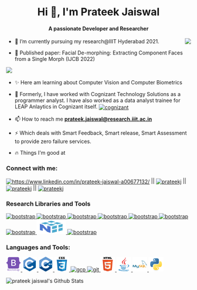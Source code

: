 <h1 align="center">Hi 👋, I'm Prateek Jaiswal</h1>
<h4 align="center">A passionate Developer and Researcher</h3>

<!-- <img align ="right" width="400" src="https://camo.githubusercontent.com/683e2187241c641430216c864ce93fc5a0e0dfb232c5a01d1c54b54d63aa8cb2/68747470733a2f2f63646e2e6472696262626c652e636f6d2f75736572732f313136323037372f73637265656e73686f74732f333834383931342f70726f6772616d6d65722e676966"> -->
<img align="right" src="https://camo.githubusercontent.com/fa22a95c9000d4e4914bc5de9fb94adde07fc0123f0f91ed0f2c3b7bd0240fcb/68747470733a2f2f6f63746f6465782e6769746875622e636f6d2f696d616765732f6461667470756e6b746f6361742d74686f6d61732e676966" height="160" data-canonical-src="https://octodex.github.com/images/daftpunktocat-thomas.gif" style="max-width: 100%; display: inline-block;" data-target="animated-image.originalImage">


<!--
**prateekj7777/prateekj7777** is a ✨ _special_ ✨ repository because its `README.md` (this file) appears on your GitHub profile.

Here are some ideas to get you started: -->

- 🌱 I’m currently pursuing my research@IIIT Hyderabad 2021. 

- 🌿 Published paper: Facial De-morphing: Extracting Component Faces from a Single Morph (IJCB 2022)  

<a href="https://arxiv.org/abs/2209.02933"><img src="https://img.shields.io/badge/arXiv-2209.02933-b31b1b.svg" height=22.5></a>


- ✨ Here am learning about Computer Vision and Computer Biometrics

- 👯 Formerly, I have worked with Cognizant Technology Solutions as a programmer analyst. I have also worked as a data analyst trainee for LEAP Anlaytics in Cognizant itself.
 <a href="https://www.cognizant.com/in/en" target="blank"><img align="center" src="https://upload.wikimedia.org/wikipedia/commons/thumb/5/5b/Cognizant%27s_logo.svg/1200px-Cognizant%27s_logo.svg.png?20210310200308" alt="cognizant" height="30" width="80" /></a>

- 📫 How to reach me **prateek.jaiswal@research.iiit.ac.in**

- ⚡ Which deals with Smart Feedback, Smart release, Smart Assessment to provide zero failure services.

- 🔥 Things I'm good at 



<h3 align="left">Connect with me:</h3>
<p align="left">
<!-- <a href="https://dev.to/harshitpaneri" target="blank"><img align="center" src="https://raw.githubusercontent.com/rahuldkjain/github-profile-readme-generator/master/src/images/icons/Social/devto.svg" alt="harshitpaneri" height="30" width="40" /></a> || -->
<a href="https://www.linkedin.com/in/prateek-jaiswal-a00677132/" target="blank"><img align="center" src="https://raw.githubusercontent.com/rahuldkjain/github-profile-readme-generator/master/src/images/icons/Social/linked-in-alt.svg" alt="https://www.linkedin.com/in/prateek-jaiswal-a00677132/" height="30" width="40" /></a> ||
<!-- <a href="https://instagram.com/harshit___29" target="blank"><img align="center" src="https://raw.githubusercontent.com/rahuldkjain/github-profile-readme-generator/master/src/images/icons/Social/instagram.svg" alt="harshit___29" height="30" width="40" /></a> ||
<a href="https://www.codechef.com/users/harshit_paneri" target="blank"><img align="center" src="https://cdn.jsdelivr.net/npm/simple-icons@3.1.0/icons/codechef.svg" alt="harshit_paneri" height="30" width="40" /></a> || -->
<a href="https://www.hackerrank.com/prateekj9521" target="blank"><img align="center" src="https://raw.githubusercontent.com/rahuldkjain/github-profile-readme-generator/master/src/images/icons/Social/hackerrank.svg" alt="prateekj" height="30" width="40" /></a> ||
<a href="https://leetcode.com/001_captain_jack/" target="blank"><img align="center" src="https://raw.githubusercontent.com/rahuldkjain/github-profile-readme-generator/master/src/images/icons/Social/leet-code.svg" alt="prateekj" height="30" width="40" /></a> ||
<a href="https://auth.geeksforgeeks.org/user/prateekjaiswal/saved-articles/" target="blank"><img align="center" src="https://raw.githubusercontent.com/rahuldkjain/github-profile-readme-generator/master/src/images/icons/Social/geeks-for-geeks.svg" alt="prateekj" height="30" width="40" /></a> 
</p>

<h3 align="left">Research Libraries and Tools </h3>

<p align="left"> <a href="https://developer.nvidia.com/cuda-zone" target="_blank" rel="noreferrer"> <img src="https://github.com/valohai/ml-logos/blob/master/cuda.svg" alt="bootstrap" width="40" height="40"/> </a> <a href="https://pytorch.org/" target="_blank" rel="noreferrer"> <img src="https://github.com/valohai/ml-logos/blob/master/pytorch.svg" alt="bootstrap" width="80" height="40"/> </a> <a href="https://opencv.org/" target="_blank" rel="noreferrer"> <img src="https://upload.wikimedia.org/wikipedia/commons/thumb/3/32/OpenCV_Logo_with_text_svg_version.svg/730px-OpenCV_Logo_with_text_svg_version.svg.png?20130608172504" alt="bootstrap" width="40" height="40"/> </a> <a href="https://keras.io/" target="_blank" rel="noreferrer"> <img src="https://github.com/valohai/ml-logos/blob/master/keras.svg" alt="bootstrap" width="40" height="40"/> </a> <a href="https://matplotlib.org/" target="_blank" rel="noreferrer"> <img src="https://github.com/valohai/ml-logos/blob/master/matplotlib.svg" alt="bootstrap" width="80" height="40"/> </a> <a href="https://scikit-learn.org/stable/" target="_blank" rel="noreferrer"> <img src="https://github.com/valohai/ml-logos/blob/master/scikit-learn.svg" alt="bootstrap" width="80" height="40"/> </a> <a href="https://www.tensorflow.org/" target="_blank" rel="noreferrer"> <img src="https://github.com/valohai/ml-logos/blob/master/tensorflow-tf.svg" alt="bootstrap" width="40" height="40"/> </a> <a href="https://numpy.org/" target="_blank" rel="noreferrer"> <img src="https://github.com/valohai/ml-logos/blob/master/numpy.svg" alt="bootstrap" width="80" height="40"/> </a> <a href="https://pandas.pydata.org/" target="_blank" rel="noreferrer"> <img src="https://github.com/valohai/ml-logos/blob/master/pandas.svg" alt="bootstrap" width="80" height="40"/> </a> 

</p>


<h3 align="left">Languages and Tools:</h3>
<p align="left"> <a href="https://getbootstrap.com" target="_blank" rel="noreferrer"> <img src="https://raw.githubusercontent.com/devicons/devicon/master/icons/bootstrap/bootstrap-plain-wordmark.svg" alt="bootstrap" width="40" height="40"/> </a> <a href="https://www.cprogramming.com/" target="_blank" rel="noreferrer"> <img src="https://raw.githubusercontent.com/devicons/devicon/master/icons/c/c-original.svg" alt="c" width="40" height="40"/> </a> <a href="https://www.w3schools.com/cpp/" target="_blank" rel="noreferrer"> <img src="https://raw.githubusercontent.com/devicons/devicon/master/icons/cplusplus/cplusplus-original.svg" alt="cplusplus" width="40" height="40"/> </a> <a href="https://www.w3schools.com/css/" target="_blank" rel="noreferrer"> <img src="https://raw.githubusercontent.com/devicons/devicon/master/icons/css3/css3-original-wordmark.svg" alt="css3" width="40" height="40"/> </a> <a href="https://cloud.google.com" target="_blank" rel="noreferrer"> <img src="https://www.vectorlogo.zone/logos/google_cloud/google_cloud-icon.svg" alt="gcp" width="40" height="40"/> </a> <a href="https://git-scm.com/" target="_blank" rel="noreferrer"> <img src="https://www.vectorlogo.zone/logos/git-scm/git-scm-icon.svg" alt="git" width="40" height="40"/> </a> <a href="https://www.w3.org/html/" target="_blank" rel="noreferrer"> <img src="https://raw.githubusercontent.com/devicons/devicon/master/icons/html5/html5-original-wordmark.svg" alt="html5" width="40" height="40"/> </a> <a href="https://www.java.com" target="_blank" rel="noreferrer"> <img src="https://raw.githubusercontent.com/devicons/devicon/master/icons/java/java-original.svg" alt="java" width="40" height="40"/> </a> <a href="https://www.mysql.com/" target="_blank" rel="noreferrer"> <img src="https://raw.githubusercontent.com/devicons/devicon/master/icons/mysql/mysql-original-wordmark.svg" alt="mysql" width="40" height="40"/> </a> </a> <a href="https://www.python.org" target="_blank" rel="noreferrer"> <img src="https://raw.githubusercontent.com/devicons/devicon/master/icons/python/python-original.svg" alt="python" width="40" height="40"/> </a></p>

<img align="left" alt="prateek jaiswal's  Github Stats" src="https://github-readme-stats.vercel.app/api?username=prateekj7777&show_icons=true&theme=radical&hide_border=true&count_private=true" />
